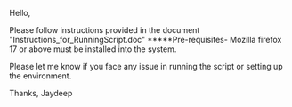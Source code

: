 

Hello,

Please follow instructions provided in the document "Instructions_for_RunningScript.doc"
*****Pre-requisites- Mozilla firefox 17 or above must be installed into the system.


Please let me know if you face any issue in running the script or setting up the environment.

Thanks,
Jaydeep
